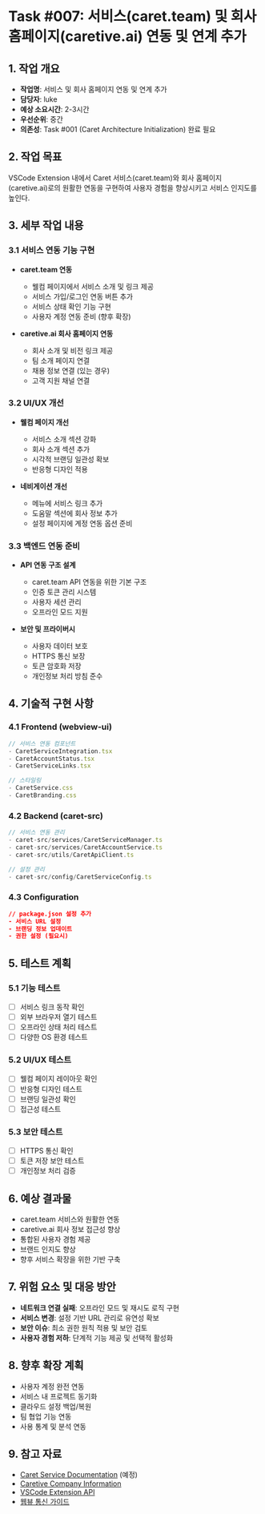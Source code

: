 # Task #007: 서비스(caret.team) 및 회사 홈페이지(caretive.ai) 연동 및 연계 추가

## 1. 작업 개요
- **작업명**: 서비스 및 회사 홈페이지 연동 및 연계 추가
- **담당자**: luke
- **예상 소요시간**: 2-3시간
- **우선순위**: 중간
- **의존성**: Task #001 (Caret Architecture Initialization) 완료 필요

## 2. 작업 목표
VSCode Extension 내에서 Caret 서비스(caret.team)와 회사 홈페이지(caretive.ai)로의 원활한 연동을 구현하여 사용자 경험을 향상시키고 서비스 인지도를 높인다.

## 3. 세부 작업 내용

### 3.1 서비스 연동 기능 구현
- **caret.team 연동**
  - 웰컴 페이지에서 서비스 소개 및 링크 제공
  - 서비스 가입/로그인 연동 버튼 추가
  - 서비스 상태 확인 기능 구현
  - 사용자 계정 연동 준비 (향후 확장)

- **caretive.ai 회사 홈페이지 연동**
  - 회사 소개 및 비전 링크 제공
  - 팀 소개 페이지 연결
  - 채용 정보 연결 (있는 경우)
  - 고객 지원 채널 연결

### 3.2 UI/UX 개선
- **웰컴 페이지 개선**
  - 서비스 소개 섹션 강화
  - 회사 소개 섹션 추가
  - 시각적 브랜딩 일관성 확보
  - 반응형 디자인 적용

- **네비게이션 개선**
  - 메뉴에 서비스 링크 추가
  - 도움말 섹션에 회사 정보 추가
  - 설정 페이지에 계정 연동 옵션 준비

### 3.3 백엔드 연동 준비
- **API 연동 구조 설계**
  - caret.team API 연동을 위한 기본 구조
  - 인증 토큰 관리 시스템
  - 사용자 세션 관리
  - 오프라인 모드 지원

- **보안 및 프라이버시**
  - 사용자 데이터 보호
  - HTTPS 통신 보장
  - 토큰 암호화 저장
  - 개인정보 처리 방침 준수

## 4. 기술적 구현 사항

### 4.1 Frontend (webview-ui)
```typescript
// 서비스 연동 컴포넌트
- CaretServiceIntegration.tsx
- CaretAccountStatus.tsx
- CaretServiceLinks.tsx

// 스타일링
- CaretService.css
- CaretBranding.css
```

### 4.2 Backend (caret-src)
```typescript
// 서비스 연동 관리
- caret-src/services/CaretServiceManager.ts
- caret-src/services/CaretAccountService.ts
- caret-src/utils/CaretApiClient.ts

// 설정 관리
- caret-src/config/CaretServiceConfig.ts
```

### 4.3 Configuration
```json
// package.json 설정 추가
- 서비스 URL 설정
- 브랜딩 정보 업데이트
- 권한 설정 (필요시)
```

## 5. 테스트 계획

### 5.1 기능 테스트
- [ ] 서비스 링크 동작 확인
- [ ] 외부 브라우저 열기 테스트
- [ ] 오프라인 상태 처리 테스트
- [ ] 다양한 OS 환경 테스트

### 5.2 UI/UX 테스트
- [ ] 웰컴 페이지 레이아웃 확인
- [ ] 반응형 디자인 테스트
- [ ] 브랜딩 일관성 확인
- [ ] 접근성 테스트

### 5.3 보안 테스트
- [ ] HTTPS 통신 확인
- [ ] 토큰 저장 보안 테스트
- [ ] 개인정보 처리 검증

## 6. 예상 결과물
- caret.team 서비스와 원활한 연동
- caretive.ai 회사 정보 접근성 향상
- 통합된 사용자 경험 제공
- 브랜드 인지도 향상
- 향후 서비스 확장을 위한 기반 구축

## 7. 위험 요소 및 대응 방안
- **네트워크 연결 실패**: 오프라인 모드 및 재시도 로직 구현
- **서비스 변경**: 설정 기반 URL 관리로 유연성 확보
- **보안 이슈**: 최소 권한 원칙 적용 및 보안 검토
- **사용자 경험 저하**: 단계적 기능 제공 및 선택적 활성화

## 8. 향후 확장 계획
- 사용자 계정 완전 연동
- 서비스 내 프로젝트 동기화
- 클라우드 설정 백업/복원
- 팀 협업 기능 연동
- 사용 통계 및 분석 연동

## 9. 참고 자료
- [Caret Service Documentation](https://caret.team/docs) (예정)
- [Caretive Company Information](https://caretive.ai)
- [VSCode Extension API](https://code.visualstudio.com/api)
- [웹뷰 통신 가이드](../../development/webview-extension-communication.mdx) 
